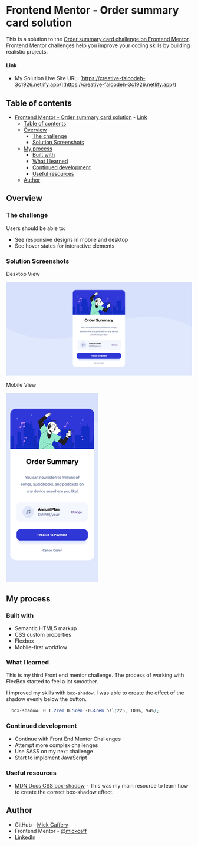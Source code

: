 # Frontend Mentor - Order summary card solution

This is a solution to the [Order summary card challenge on Frontend Mentor](https://www.frontendmentor.io/challenges/order-summary-component-QlPmajDUj). Frontend Mentor challenges help you improve your coding skills by building realistic projects. 

#### Link

- My Solution Live Site URL: [https://creative-faloodeh-3c1926.netlify.app/](https://creative-faloodeh-3c1926.netlify.app/)

## Table of contents

- [Frontend Mentor - Order summary card solution](#frontend-mentor---order-summary-card-solution)
      - [Link](#link)
  - [Table of contents](#table-of-contents)
  - [Overview](#overview)
    - [The challenge](#the-challenge)
    - [Solution Screenshots](#solution-screenshots)
  - [My process](#my-process)
    - [Built with](#built-with)
    - [What I learned](#what-i-learned)
    - [Continued development](#continued-development)
    - [Useful resources](#useful-resources)
  - [Author](#author)

## Overview

### The challenge

Users should be able to:

- See responsive designs in mobile and desktop
- See hover states for interactive elements

### Solution Screenshots

Desktop View

![Desktop view screenshot](./images/final-desktop.png)

Mobile View

<img src="./images/final-mobile.png" alt="Mobile view screenshot" width="250px">



## My process

### Built with

- Semantic HTML5 markup
- CSS custom properties
- Flexbox
- Mobile-first workflow


### What I learned

This is my third Front end mentor challenge. The process of working with FlexBox started to feel a lot smoother.

I improved my skills with `box-shadow`. I was able to create the effect of the shadow evenly below the button.

```css
  box-shadow: 0 1.2rem 0.5rem -0.4rem hsl(225, 100%, 94%);
```


### Continued development

- Continue with Front End Mentor Challenges
- Attempt more complex challenges
- Use SASS on my next challenge
- Start to implement JavaScript

### Useful resources

- [MDN Docs CSS box-shadow](https://developer.mozilla.org/en-US/docs/Web/CSS/box-shadow) - This was my main resource to learn how to create the correct box-shadow effect.


## Author

- GitHub - [Mick Caffery](https://github.com/mickcaff)
- Frontend Mentor - [@mickcaff](https://www.frontendmentor.io/profile/mickcaff)
- [LinkedIn](https://www.linkedin.com/in/mcaffery/)
